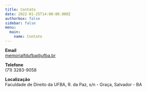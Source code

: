 ```yaml
---
title: Contato
date: 2022-01-25T14:00:00.000Z
authorbox: false
sidebar: false
menu: 
  main:
    name: Contato
---
```


**Email**  
memorialfdufba@ufba.br

**Telefone**  
(71) 3283-9058

**Localização**  
Faculdade de Direito da UFBA, R. da Paz, s/n - Graça, Salvador - BA
